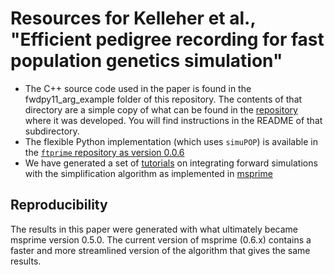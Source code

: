 # Resources for Kelleher et al., "Efficient pedigree recording for fast population genetics simulation"

* The C++ source code used in the paper is found in the fwdpy11_arg_example folder of this repository.  The contents of
  that directory are a simple copy of what can be found in the
  [repository](https://github.com/molpopgen/fwdpy11_arg_example) where it was developed.  You will find instructions in
  the README of that subdirectory.
* The flexible Python implementation (which uses `simuPOP`) is available in the [`ftprime` repository as version 0.0.6](https://github.com/ashander/ftprime/tree/0.0.6)
* We have generated a set of [tutorials](https://tskit-dev.github.io/tutorials/) on integrating forward simulations with the simplification algorithm as
  implemented in [msprime](https://msprime.readthedocs.io/en/stable/)

## Reproducibility

The results in this paper were generated with what ultimately became msprime version 0.5.0. The current version of
msprime (0.6.x) contains a faster and more streamlined version of the algorithm that gives the same results.
